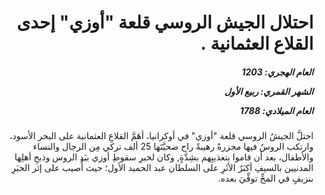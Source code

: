 <h1 dir="rtl">احتلال الجيش الروسي قلعة "أوزي" إحدى القلاع العثمانية .</h1>

<h5 dir="rtl">العام الهجري:  1203

الشهر القمري: ربيع الأول

العام الميلادي: 1788</h5>

<p dir="rtl">احتلَّ الجيشُ الروسي قلعة "أوزي" في أوكرانيا، أهَمَّ القلاعِ العثمانية على البحر الأسود، وارتكب الروسُ فيها مجزرةً رهيبةً راح ضحيَّتَها 25 ألف تركي مِن الرجال والنساء والأطفال، بعد أن قاموا بتعذيبِهم بشِدَّةٍ, وكان لخبرِ سقوطِ أوزي بيَدِ الروس وذبحِ أهلِها المدنيين بالسيفِ أكبَرُ الأثَرِ على السلطان عبد الحميد الأول؛ حيث أُصيب على إثر الخبَرِ بنزيفٍ في المخِّ توفِّيَ بعده.</p></br>
